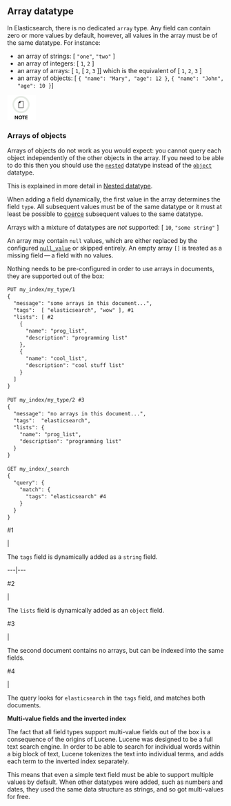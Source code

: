 ## Array datatype

In Elasticsearch, there is no dedicated `array` type. Any field can contain zero or more values by default, however, all values in the array must be of the same datatype. For instance:

  * an array of strings: [ `"one"`, `"two"` ] 
  * an array of integers: [ `1`, `2` ] 
  * an array of arrays: [ `1`, [ `2`, `3` ]] which is the equivalent of [ `1`, `2`, `3` ] 
  * an array of objects: [ `{ "name": "Mary", "age": 12 }`, `{ "name": "John", "age": 10 }`] 



![Note](images/icons/note.png)

### Arrays of objects

Arrays of objects do not work as you would expect: you cannot query each object independently of the other objects in the array. If you need to be able to do this then you should use the [`nested`](nested.html) datatype instead of the [`object`](object.html) datatype.

This is explained in more detail in [Nested datatype](nested.html).

When adding a field dynamically, the first value in the array determines the field `type`. All subsequent values must be of the same datatype or it must at least be possible to [coerce](coerce.html) subsequent values to the same datatype.

Arrays with a mixture of datatypes are _not_ supported: [ `10`, `"some string"` ]

An array may contain `null` values, which are either replaced by the configured [`null_value`](null-value.html) or skipped entirely. An empty array `[]` is treated as a missing field — a field with no values.

Nothing needs to be pre-configured in order to use arrays in documents, they are supported out of the box:
    
    
    PUT my_index/my_type/1
    {
      "message": "some arrays in this document...",
      "tags":  [ "elasticsearch", "wow" ], #1
      "lists": [ #2
        {
          "name": "prog_list",
          "description": "programming list"
        },
        {
          "name": "cool_list",
          "description": "cool stuff list"
        }
      ]
    }
    
    PUT my_index/my_type/2 #3
    {
      "message": "no arrays in this document...",
      "tags":  "elasticsearch",
      "lists": {
        "name": "prog_list",
        "description": "programming list"
      }
    }
    
    GET my_index/_search
    {
      "query": {
        "match": {
          "tags": "elasticsearch" #4
        }
      }
    }

#1

| 

The `tags` field is dynamically added as a `string` field.   
  
---|---  
  
#2

| 

The `lists` field is dynamically added as an `object` field.   
  
#3

| 

The second document contains no arrays, but can be indexed into the same fields.   
  
#4

| 

The query looks for `elasticsearch` in the `tags` field, and matches both documents.   
  
**Multi-value fields and the inverted index**

The fact that all field types support multi-value fields out of the box is a consequence of the origins of Lucene. Lucene was designed to be a full text search engine. In order to be able to search for individual words within a big block of text, Lucene tokenizes the text into individual terms, and adds each term to the inverted index separately.

This means that even a simple text field must be able to support multiple values by default. When other datatypes were added, such as numbers and dates, they used the same data structure as strings, and so got multi-values for free.
